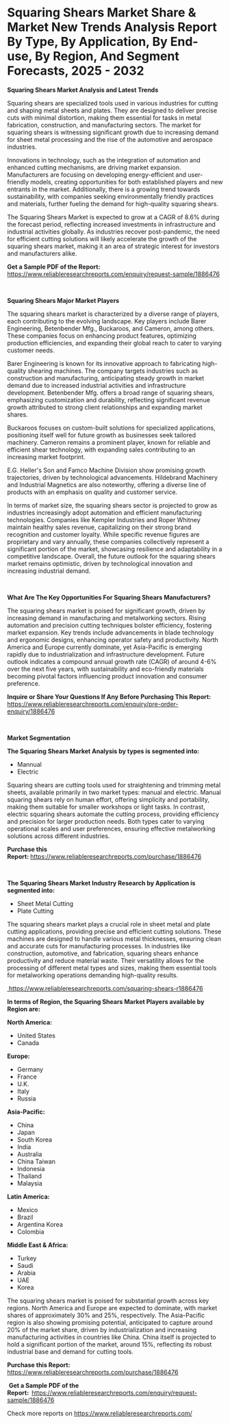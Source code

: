 <p><h1>Squaring Shears Market Share & Market New Trends Analysis Report By Type, By Application, By End-use, By Region, And Segment Forecasts, 2025 - 2032</h1></p><p><strong>Squaring Shears Market Analysis and Latest Trends</strong></p>
<p><p>Squaring shears are specialized tools used in various industries for cutting and shaping metal sheets and plates. They are designed to deliver precise cuts with minimal distortion, making them essential for tasks in metal fabrication, construction, and manufacturing sectors. The market for squaring shears is witnessing significant growth due to increasing demand for sheet metal processing and the rise of the automotive and aerospace industries.</p><p>Innovations in technology, such as the integration of automation and enhanced cutting mechanisms, are driving market expansion. Manufacturers are focusing on developing energy-efficient and user-friendly models, creating opportunities for both established players and new entrants in the market. Additionally, there is a growing trend towards sustainability, with companies seeking environmentally friendly practices and materials, further fueling the demand for high-quality squaring shears.</p><p>The Squaring Shears Market is expected to grow at a CAGR of 8.6% during the forecast period, reflecting increased investments in infrastructure and industrial activities globally. As industries recover post-pandemic, the need for efficient cutting solutions will likely accelerate the growth of the squaring shears market, making it an area of strategic interest for investors and manufacturers alike.</p></p>
<p><strong>Get a Sample PDF of the Report:&nbsp;</strong> <a href="https://www.reliableresearchreports.com/enquiry/request-sample/1886476?utm_campaign=3110&utm_medium=2&utm_source=Github&utm_content=ia&utm_term=10042025&utm_id=squaring-shears">https://www.reliableresearchreports.com/enquiry/request-sample/1886476</a></p>
<p>&nbsp;</p>
<p><strong>Squaring Shears Major Market Players</strong></p>
<p><p>The squaring shears market is characterized by a diverse range of players, each contributing to the evolving landscape. Key players include Barer Engineering, Betenbender Mfg., Buckaroos, and Cameron, among others. These companies focus on enhancing product features, optimizing production efficiencies, and expanding their global reach to cater to varying customer needs.</p><p>Barer Engineering is known for its innovative approach to fabricating high-quality shearing machines. The company targets industries such as construction and manufacturing, anticipating steady growth in market demand due to increased industrial activities and infrastructure development. Betenbender Mfg. offers a broad range of squaring shears, emphasizing customization and durability, reflecting significant revenue growth attributed to strong client relationships and expanding market shares.</p><p>Buckaroos focuses on custom-built solutions for specialized applications, positioning itself well for future growth as businesses seek tailored machinery. Cameron remains a prominent player, known for reliable and efficient shear technology, with expanding sales contributing to an increasing market footprint.</p><p>E.G. Heller's Son and Famco Machine Division show promising growth trajectories, driven by technological advancements. Hildebrand Machinery and Industrial Magnetics are also noteworthy, offering a diverse line of products with an emphasis on quality and customer service.</p><p>In terms of market size, the squaring shears sector is projected to grow as industries increasingly adopt automation and efficient manufacturing technologies. Companies like Kempler Industries and Roper Whitney maintain healthy sales revenue, capitalizing on their strong brand recognition and customer loyalty. While specific revenue figures are proprietary and vary annually, these companies collectively represent a significant portion of the market, showcasing resilience and adaptability in a competitive landscape. Overall, the future outlook for the squaring shears market remains optimistic, driven by technological innovation and increasing industrial demand.</p></p>
<p>&nbsp;</p>
<p><strong>What Are The Key Opportunities For Squaring Shears Manufacturers?</strong></p>
<p><p>The squaring shears market is poised for significant growth, driven by increasing demand in manufacturing and metalworking sectors. Rising automation and precision cutting techniques bolster efficiency, fostering market expansion. Key trends include advancements in blade technology and ergonomic designs, enhancing operator safety and productivity. North America and Europe currently dominate, yet Asia-Pacific is emerging rapidly due to industrialization and infrastructure development. Future outlook indicates a compound annual growth rate (CAGR) of around 4-6% over the next five years, with sustainability and eco-friendly materials becoming pivotal factors influencing product innovation and consumer preference.</p></p>
<p><strong>Inquire or Share Your Questions If Any Before Purchasing This Report:</strong> <a href="https://www.reliableresearchreports.com/enquiry/pre-order-enquiry/1886476?utm_campaign=3110&utm_medium=2&utm_source=Github&utm_content=ia&utm_term=10042025&utm_id=squaring-shears">https://www.reliableresearchreports.com/enquiry/pre-order-enquiry/1886476</a></p>
<p>&nbsp;</p>
<p><strong>Market Segmentation</strong></p>
<p><strong>The Squaring Shears Market Analysis by types is segmented into:</strong></p>
<p><ul><li>Mannual</li><li>Electric</li></ul></p>
<p><p>Squaring shears are cutting tools used for straightening and trimming metal sheets, available primarily in two market types: manual and electric. Manual squaring shears rely on human effort, offering simplicity and portability, making them suitable for smaller workshops or light tasks. In contrast, electric squaring shears automate the cutting process, providing efficiency and precision for larger production needs. Both types cater to varying operational scales and user preferences, ensuring effective metalworking solutions across different industries.</p></p>
<p><strong>Purchase this Report:&nbsp;</strong><a href="https://www.reliableresearchreports.com/purchase/1886476?utm_campaign=3110&utm_medium=2&utm_source=Github&utm_content=ia&utm_term=10042025&utm_id=squaring-shears">https://www.reliableresearchreports.com/purchase/1886476</a></p>
<p>&nbsp;</p>
<p><strong>The Squaring Shears Market Industry Research by Application is segmented into:</strong></p>
<p><ul><li>Sheet Metal Cutting</li><li>Plate Cutting</li></ul></p>
<p><p>The squaring shears market plays a crucial role in sheet metal and plate cutting applications, providing precise and efficient cutting solutions. These machines are designed to handle various metal thicknesses, ensuring clean and accurate cuts for manufacturing processes. In industries like construction, automotive, and fabrication, squaring shears enhance productivity and reduce material waste. Their versatility allows for the processing of different metal types and sizes, making them essential tools for metalworking operations demanding high-quality results.</p></p>
<p><a href="https://www.reliableresearchreports.com/squaring-shears-r1886476?utm_campaign=3110&utm_medium=2&utm_source=Github&utm_content=ia&utm_term=10042025&utm_id=squaring-shears">&nbsp;https://www.reliableresearchreports.com/squaring-shears-r1886476</a></p>
<p><strong>In terms of Region, the Squaring Shears Market Players available by Region are:</strong></p>
<p>
    <p> <strong> North America: </strong>
        <ul>
            <li>United States</li>
            <li>Canada</li>
        </ul>
        </p> 
    <p> <strong> Europe: </strong>
        <ul>
            <li>Germany</li>
            <li>France</li>
            <li>U.K.</li>
            <li>Italy</li>
            <li>Russia</li>
        </ul>
        </p> 
    <p> <strong> Asia-Pacific: </strong>
        <ul>
            <li>China</li>
            <li>Japan</li>
            <li>South Korea</li>
            <li>India</li>
            <li>Australia</li>
            <li>China Taiwan</li>
            <li>Indonesia</li>
            <li>Thailand</li>
            <li>Malaysia</li>
        </ul>
        </p> 
    <p> <strong> Latin America: </strong>
        <ul>
            <li>Mexico</li>
            <li>Brazil</li>
            <li>Argentina Korea</li>
            <li>Colombia</li>
        </ul>
        </p> 
    <p> <strong> Middle East & Africa: </strong>
        <ul>
            <li>Turkey</li>
            <li>Saudi</li>
            <li>Arabia</li>
            <li>UAE</li>
            <li>Korea</li>
        </ul>
    </p>
    </p>
<p><p>The squaring shears market is poised for substantial growth across key regions. North America and Europe are expected to dominate, with market shares of approximately 30% and 25%, respectively. The Asia-Pacific region is also showing promising potential, anticipated to capture around 20% of the market share, driven by industrialization and increasing manufacturing activities in countries like China. China itself is projected to hold a significant portion of the market, around 15%, reflecting its robust industrial base and demand for cutting tools.</p></p>
<p><strong>Purchase this Report: </strong><a href="https://www.reliableresearchreports.com/purchase/1886476?utm_campaign=3110&utm_medium=2&utm_source=Github&utm_content=ia&utm_term=10042025&utm_id=squaring-shears">https://www.reliableresearchreports.com/purchase/1886476</a></p>
<p>&nbsp;<strong>Get a Sample PDF of the Report:&nbsp;&nbsp;</strong><a href="https://www.reliableresearchreports.com/enquiry/request-sample/1886476?utm_campaign=3110&utm_medium=2&utm_source=Github&utm_content=ia&utm_term=10042025&utm_id=squaring-shears">https://www.reliableresearchreports.com/enquiry/request-sample/1886476</a></p>
<p><strong></strong></p>
<p>Check more reports on <a href="https://www.reliableresearchreports.com/?utm_campaign=3110&utm_medium=2&utm_source=Github&utm_content=ia&utm_term=10042025&utm_id=squaring-shears">https://www.reliableresearchreports.com/</a></p>